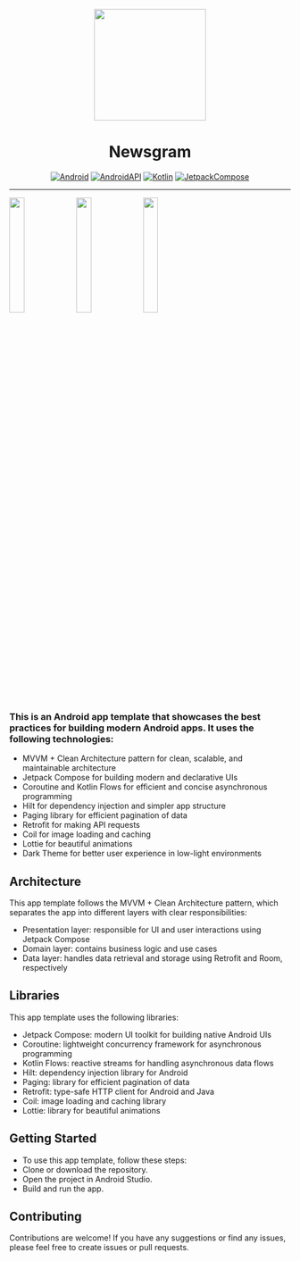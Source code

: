 <div align="center">

<p><img src="https://github.com/reza-mahmoudimehran/Newsgram/main/metadata/images/Newsgram.png" width="200"></p>

# Newsgram

[![Android](https://img.shields.io/badge/Android-grey?logo=android&style=flat)](https://www.android.com/)
[![AndroidAPI](https://img.shields.io/badge/API-23%2B-brightgreen.svg?style=flat)](https://www.android.com/)
[![Kotlin](https://img.shields.io/badge/kotlin-1.7.20-blue.svg?logo=kotlin)](https://kotlinlang.org)
[![JetpackCompose](https://img.shields.io/badge/Jetpack%20Compose-1.3.0-yellow)](https://developer.android.com/jetpack/compose)

</div>
 
----

<p float="left">
  <img src="https://github.com/reza-mahmoudimehran/Newsgram/main/metadata/images/Screenshot_Newsgram_1.jpg" width="23%" />
  <img src="https://github.com/reza-mahmoudimehran/Newsgram/main/metadata/images/Screenshot_Newsgram_2.jpg" width="23%" />
  <img src="https://github.com/reza-mahmoudimehran/Newsgram/main/metadata/images/Screenshot_Newsgram_3.jpg" width="23%" />
</p>


### This is an Android app template that showcases the best practices for building modern Android apps. It uses the following technologies:

- MVVM + Clean Architecture pattern for clean, scalable, and maintainable architecture
- Jetpack Compose for building modern and declarative UIs
- Coroutine and Kotlin Flows for efficient and concise asynchronous programming
- Hilt for dependency injection and simpler app structure
- Paging library for efficient pagination of data
- Retrofit for making API requests
- Coil for image loading and caching
- Lottie for beautiful animations
- Dark Theme for better user experience in low-light environments

## Architecture
This app template follows the MVVM + Clean Architecture pattern, which separates the app into different layers with clear responsibilities:
- Presentation layer: responsible for UI and user interactions using Jetpack Compose
- Domain layer: contains business logic and use cases
- Data layer: handles data retrieval and storage using Retrofit and Room, respectively

## Libraries
This app template uses the following libraries:
- Jetpack Compose: modern UI toolkit for building native Android UIs
- Coroutine: lightweight concurrency framework for asynchronous programming
- Kotlin Flows: reactive streams for handling asynchronous data flows
- Hilt: dependency injection library for Android
- Paging: library for efficient pagination of data
- Retrofit: type-safe HTTP client for Android and Java
- Coil: image loading and caching library
- Lottie: library for beautiful animations

## Getting Started
- To use this app template, follow these steps:
- Clone or download the repository.
- Open the project in Android Studio.
- Build and run the app.

## Contributing
Contributions are welcome! If you have any suggestions or find any issues, please feel free to create issues or pull requests.